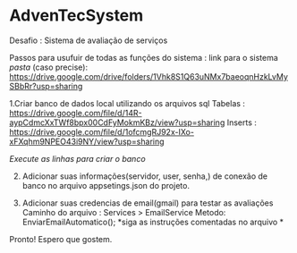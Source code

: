# AdvenTecSystem
Desafio : Sistema de avaliação de serviços

Passos para usufuir de todas as funções do sistema : 
link para o sistema *pasta* (caso precise): https://drive.google.com/drive/folders/1Vhk8S1Q63uNMx7baeoqnHzkLvMySBbRr?usp=sharing

1.Criar banco de dados local utilizando os arquivos sql 
  Tabelas : https://drive.google.com/file/d/14R-aypCdmcXxTWf8bpx00CdFyMokmKBz/view?usp=sharing
  Inserts : https://drive.google.com/file/d/1ofcmgRJ92x-IXo-xFXqhm9NPEO43i9NY/view?usp=sharing

  *Execute as linhas para criar o banco*

2. Adicionar suas informações(servidor, user, senha,) de conexão de banco no arquivo appsetings.json do projeto.

3. Adicionar suas credencias de email(gmail) para testar as avaliações
   Caminho do arquivo : Services > EmailService
   Metodo: EnviarEmailAutomatico();
   *siga as instruções comentadas no arquivo *

  Pronto! Espero que gostem. 
